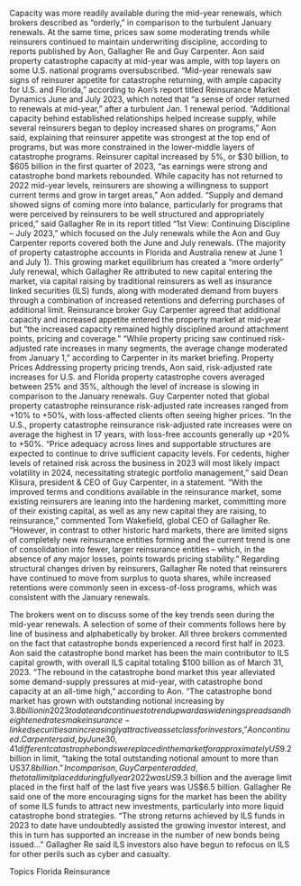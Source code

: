 Capacity was more readily available during the mid-year renewals, which brokers described as “orderly,” in comparison to the turbulent January renewals. At the same time, prices saw some moderating trends while reinsurers continued to maintain underwriting discipline, according to reports published by Aon, Gallagher Re and Guy Carpenter.
Aon said property catastrophe capacity at mid-year was ample, with top layers on some U.S. national programs oversubscribed. “Mid-year renewals saw signs of reinsurer appetite for catastrophe returning, with ample capacity for U.S. and Florida,” according to Aon’s report titled Reinsurance Market Dynamics June and July 2023, which noted that “a sense of order returned to renewals at mid-year,” after a turbulent Jan. 1 renewal period.
“Additional capacity behind established relationships helped increase supply, while several reinsurers began to deploy increased shares on programs,” Aon said, explaining that reinsurer appetite was strongest at the top end of programs, but was more constrained in the lower-middle layers of catastrophe programs.
Reinsurer capital increased by 5%, or $30 billion, to $605 billion in the first quarter of 2023, “as earnings were strong and catastrophe bond markets rebounded. While capacity has not returned to 2022 mid-year levels, reinsurers are showing a willingness to support current terms and grow in target areas,” Aon added.
“Supply and demand showed signs of coming more into balance, particularly for programs that were perceived by reinsurers to be well structured and appropriately priced,” said Gallagher Re in its report titled “1st View: Continuing Discipline – July 2023,” which focused on the July renewals while the Aon and Guy Carpenter reports covered both the June and July renewals. (The majority of property catastrophe accounts in Florida and Australia renew at June 1 and July 1).
This growing market equilibrium has created a “more orderly” July renewal, which Gallagher Re attributed to new capital entering the market, via capital raising by traditional reinsurers as well as insurance linked securities (ILS) funds, along with moderated demand from buyers through a combination of increased retentions and deferring purchases of additional limit.
Reinsurance broker Guy Carpenter agreed that additional capacity and increased appetite entered the property market at mid-year but “the increased capacity remained highly disciplined around attachment points, pricing and coverage.”
“While property pricing saw continued risk-adjusted rate increases in many segments, the average change moderated from January 1,” according to Carpenter in its market briefing.
Property Prices
Addressing property pricing trends, Aon said, risk-adjusted rate increases for U.S. and Florida property catastrophe covers averaged between 25% and 35%, although the level of increase is slowing in comparison to the January renewals.
Guy Carpenter noted that global property catastrophe reinsurance risk-adjusted rate increases ranged from +10% to +50%, with loss-affected clients often seeing higher prices. “In the U.S., property catastrophe reinsurance risk-adjusted rate increases were on average the highest in 17 years, with loss-free accounts generally up +20% to +50%.
“Price adequacy across lines and supportable structures are expected to continue to drive sufficient capacity levels. For cedents, higher levels of retained risk across the business in 2023 will most likely impact volatility in 2024, necessitating strategic portfolio management,” said Dean Klisura, president & CEO of Guy Carpenter, in a statement.
“With the improved terms and conditions available in the reinsurance market, some existing reinsurers are leaning into the hardening market, committing more of their existing capital, as well as any new capital they are raising, to reinsurance,” commented Tom Wakefield, global CEO of Gallagher Re. “However, in contrast to other historic hard markets, there are limited signs of completely new reinsurance entities forming and the current trend is one of consolidation into fewer, larger reinsurance entities – which, in the absence of any major losses, points towards pricing stability.”
Regarding structural changes driven by reinsurers, Gallagher Re noted that reinsurers have continued to move from surplus to quota shares, while increased retentions were commonly seen in excess-of-loss programs, which was consistent with the January renewals.

The brokers went on to discuss some of the key trends seen during the mid-year renewals. A selection of some of their comments follows here by line of business and alphabetically by broker.
All three brokers commented on the fact that catastrophe bonds experienced a record first half in 2023.
Aon said the catastrophe bond market has been the main contributor to ILS capital growth, with overall ILS capital totaling $100 billion as of March 31, 2023. “The rebound in the catastrophe bond market this year alleviated some demand-supply pressures at mid-year, with catastrophe bond capacity at an all-time high,” according to Aon.
“The catastrophe bond market has grown with outstanding notional increasing by $3.8 billion in 2023 to date and continues to trend upward as widening spreads and heightened rates make insurance-linked securities an increasingly attractive asset class for investors,” Aon continued.
Carpenter said, by June 30, 41 different catastrophe bonds were placed in the market for approximately US$9.2 billion in limit, “taking the total outstanding notional amount to more than US$37.8 billion.”
In comparison, Guy Carpenter added, the total limit placed during full year 2022 was US$9.3 billion and the average limit placed in the first half of the last five years was US$6.5 billion.
Gallagher Re said one of the more encouraging signs for the market has been the ability of some ILS funds to attract new investments, particularly into more liquid catastrophe bond strategies. “The strong returns achieved by ILS funds in 2023 to date have undoubtedly assisted the growing investor interest, and this in turn has supported an increase in the number of new bonds being issued…”
Gallagher Re said ILS investors also have begun to refocus on ILS for other perils such as cyber and casualty.

Topics
Florida
Reinsurance

